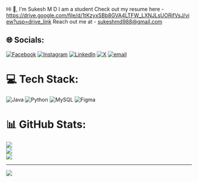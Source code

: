 Hi 👋, I'm Sukesh M D
I am a student
Check out my resume here - https://drive.google.com/file/d/1tKzyxSBb8GVA4LTFW_LXNJLsUORjfVsJ/view?usp=drive_link
Reach out me at - sukeshmd988@gmail.com

## 🌐 Socials:
[![Facebook](https://img.shields.io/badge/Facebook-%231877F2.svg?logo=Facebook&logoColor=white)](https://facebook.com/sukesh.suki.3388) [![Instagram](https://img.shields.io/badge/Instagram-%23E4405F.svg?logo=Instagram&logoColor=white)](https://instagram.com/sukesh_md) [![LinkedIn](https://img.shields.io/badge/LinkedIn-%230077B5.svg?logo=linkedin&logoColor=white)](https://linkedin.com/in/sukesh-m-d-b6698b2a2) [![X](https://img.shields.io/badge/X-black.svg?logo=X&logoColor=white)](https://x.com/SukeshMD838) [![email](https://img.shields.io/badge/Email-D14836?logo=gmail&logoColor=white)](mailto:sukeshmd988@gmail.com) 

# 💻 Tech Stack:
![Java](https://img.shields.io/badge/java-%23ED8B00.svg?style=flat&logo=openjdk&logoColor=white) ![Python](https://img.shields.io/badge/python-3670A0?style=flat&logo=python&logoColor=ffdd54) ![MySQL](https://img.shields.io/badge/mysql-4479A1.svg?style=flat&logo=mysql&logoColor=white) ![Figma](https://img.shields.io/badge/figma-%23F24E1E.svg?style=flat&logo=figma&logoColor=white)
# 📊 GitHub Stats:
![](https://github-readme-stats.vercel.app/api?username=sukesh2207&theme=vue-dark&hide_border=false&include_all_commits=true&count_private=true)<br/>
![](https://nirzak-streak-stats.vercel.app/?user=sukesh2207&theme=vue-dark&hide_border=false)<br/>
![](https://github-readme-stats.vercel.app/api/top-langs/?username=sukesh2207&theme=vue-dark&hide_border=false&include_all_commits=true&count_private=true&layout=compact)

---
[![](https://visitcount.itsvg.in/api?id=sukesh2207&icon=0&color=0)](https://visitcount.itsvg.in)

<!-- Proudly created with GPRM ( https://gprm.itsvg.in ) -->
